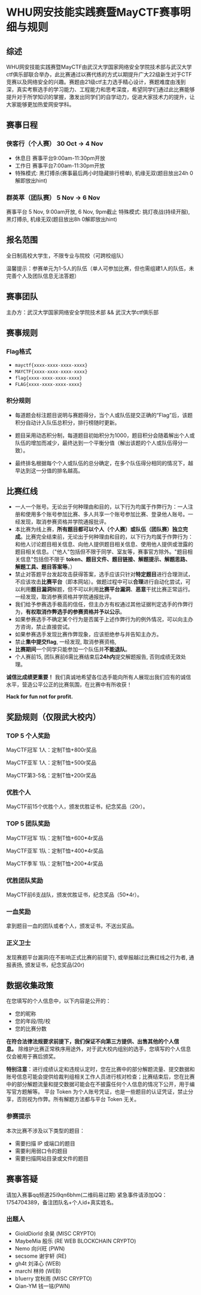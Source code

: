 # WHU网安技能实践赛暨MayCTF赛事明细与规则
## 综述
WHU网安技能实践赛暨MayCTF由武汉大学国家网络安全学院技术部与武汉大学ctf俱乐部联合举办，此比赛通过以赛代练的方式以期提升广大22级新生对于CTF竞赛以及网络安全的兴趣。赛题由21级ctf主力选手精心设计，赛题难度由浅到深，真实考察选手的学习能力、工程能力和思考深度，希望同学们通过此比赛能够提升对于所学知识的掌握，激发出同学们的自学动力，促进大家技术力的提升，让大家能够更加热爱网安学科。

## 赛事日程
### 侠客行（个人赛） 30 Oct -> 4 Nov 
- 休息日 赛事平台9:00am-11:30pm开放
- 工作日 赛事平台7:00am-11:30pm开放
- 特殊模式: 黑灯搏杀(赛事最后两小时隐藏排行榜单), 机缘无双(题目放出24h 0解即放出hint)

### 群英萃（团队赛） 5 Nov -> 6 Nov 
赛事平台 5 Nov, 9:00am开放, 6 Nov, 9pm截止
特殊模式: 挑灯夜战(持续开服), 黑灯搏杀, 机缘无双(题目放出8h 0解即放出hint)

## 报名范围
全日制高校大学生，不限专业与院校（可跨校组队）

温馨提示：参赛单元为1-5人的队伍（单人可参加比赛，但也需组建1人的队伍，未完善个人及团队信息无法答题）
## 赛事团队
主办方：武汉大学国家网络安全学院技术部 && 武汉大学ctf俱乐部

## 赛事规则

### Flag格式
- `mayctf{xxxx-xxxx-xxxx-xxxx}`
- `MAYCTF{xxxx-xxxx-xxxx-xxxx}`
- `flag{xxxx-xxxx-xxxx-xxxx}`
- `FLAG{xxxx-xxxx-xxxx-xxxx}`

### 积分规则

- 每道题会标注题目说明与赛题得分，当个人或队伍提交正确的“Flag”后，该题积分自动计入队伍总积分，排行榜随时更新。

- 题目采用动态积分制，每道题目初始积分为1000，题目积分会随着解出个人或队伍的增加而减少，最终达到一个平衡分值（解出该题的个人或队伍得分一致）。 

- 最终排名根据每个个人或队伍的总分确定，在多个队伍得分相同的情况下，越早达到这一分值的排名越高。

## 比赛红线
- 一人一个账号。无论出于何种理由和目的，以下行为均属于作弊行为：一人注册和使用多个账号参加比赛、多人共享一个账号参加比赛、登录他人账号。一经发现，取消参赛资格并学院通报批评。
- 本比赛为线上赛，**所有题目都可以个人（个人赛）或队伍（团队赛）独立完成**。比赛完全结束前，无论出于何种理由和目的，以下行为均属于作弊行为：和他人讨论题目相关信息、向他人提供题目相关信息、使用他人提供或泄露的题目相关信息。（"他人"包括但不限于同学、室友等，赛事官方除外。"题目相关信息"包括但不限于 **token、题目文件、题目链接、解题提示、解题思路、解题工具、题目答案等**。）
- 禁止对答题平台发起攻击获得答案，选手应该只针对**特定题目**进行合理测试，不应该攻击**比赛平台**（即本网站）。做题过程中可以**合理**进行自动化尝试，可以利用**题目漏洞**解题，但不可以利用**比赛平台漏洞**、**恶意**干扰比赛正常运行。一经发现，取消参赛资格并学院通报批评。
- 我们给予参赛选手极高的信任，但主办方有权通过其他证据判定选手的作弊行为，**有权取消作弊选手的参赛资格并予以公示**。
- 如果参赛选手不确定某个行为是否属于上述作弊行为的例外情况，可以向主办方咨询，禁止直接尝试。 
- 如果参赛选手发现比赛作弊现象，应该拒绝参与并告知主办方。
- 禁止**集中提交flag**, 一经发现, 取消参赛资格,
- **比赛期间**一个同学只能参加一个队伍并**不能退队**。
- 个人赛前15, 团队赛前6需比赛结束后**24h内**提交解题报告, 否则成绩无效处理。

**诚信比成绩更重要！** 我们真诚地希望各位选手能向所有人展现出我们应有的诚信水平，营造公平公正的比赛氛围，在比赛中有所收获！

**Hack for fun not for profit.**

## 奖励规则（仅限武大校内）

### TOP 5 个人奖励
MayCTF冠军 1人：定制T恤+800r奖品

MayCTF亚军 1人：定制T恤+500r奖品

MayCTF第3-5名：定制T恤+200r奖品

### 优胜个人
MayCTF前15个优胜个人，颁发优胜证书，纪念奖品（20r）。


### TOP 5 团队奖励
MayCTF冠军 1队：定制T恤+600*4r奖品

MayCTF亚军 1队：定制T恤+400*4r奖品

MayCTF季军 1队：定制T恤+200*4r奖品


### 优胜团队奖励
MayCTF前6支战队，颁发优胜证书，纪念奖品（50*4r）。

### 一血奖励
拿到题目一血的团队或者个人，颁发证书，不送出奖品。

### 正义卫士
发现赛题平台漏洞(在不影响正式比赛的前提下), 或举报越过比赛红线之行为者, 通报表扬, 颁发证书，纪念奖品(20r)

## 数据收集政策

在您填写的个人信息中，以下内容是公开的：

-   您的昵称
-   您的年段/院/校
-   您的比赛分数

**在符合法律法规要求前提下，我们保证不向第三方提供、出售其他的个人信息。** 除维护比赛正常秩序用途外，对于武大校内组别的选手，您填写的个人信息仅会被用于赛后颁奖。

**特别注意**：进行成绩认定和违规认定时，您在比赛中的部分解题流量、提交数据和账号信息可能会提供给裁判组相关工作人员进行核对检查；比赛结束后，您在比赛中的部分解题流量和提交数据可能会在不披露任何个人信息的情况下公开，用于编写官方题解等。
平台 Token 为个人账号凭证，也是一些题目的认证凭证，禁止分享，否则视为作弊。所有解题方法都与平台 Token 无关。
  

### 参赛提示

本次比赛不涉及以下类型的题目：

-   需要扫描 IP 或端口的题目
-   需要利用弱口令的题目
-   需要扫描网站目录或文件的题目


## 赛事答疑
请加入赛事qq频道25i9qn6bhm(二维码易过期)
紧急事件请添加QQ：1754704389，备注团队名+个人id+真实姓名。

### 出题人
- GioldDiorld 余昊 (MISC CRYPTO) 
- MaybeMia 殷乐 (RE WEB BLOCKCHAIN CRYPTO)
- Nemo 向兴旺 (PWN)
- secsome 谢宇轩 (RE)
- gh4t 刘泽心 (WEB)
- marchl 林帅 (WEB)
- b1uerry 宫秋雨 (MISC CRYPTO)
- Qian-YM 钱一铭(PWN)